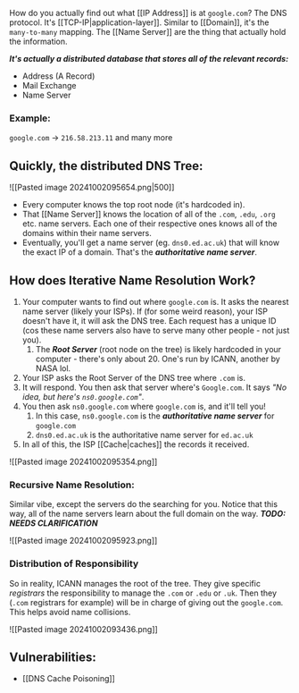 How do you actually find out what [[IP Address]] is at `google.com`? The DNS protocol. It's [[TCP-IP|application-layer]]. Similar to [[Domain]], it's the `many-to-many` mapping. The [[Name Server]] are the thing that actually hold the information.

***It's actually a distributed database that stores all of the relevant records:***
- Address (A Record)
- Mail Exchange
- Name Server
### Example:
`google.com` -> `216.58.213.11` and many more

## Quickly, the distributed DNS Tree:
![[Pasted image 20241002095654.png|500]]

- Every computer knows the top root node (it's hardcoded in). 
- That [[Name Server]] knows the location of all of the `.com`, `.edu`, `.org` etc. name servers. Each one of their respective ones knows all of the domains within their name servers. 
- Eventually, you'll get a name server (eg. `dns0.ed.ac.uk`) that will know the exact IP of a domain. That's the ***authoritative name server***.

## How does Iterative Name Resolution Work?
1. Your computer wants to find out where `google.com` is. It asks the nearest name server (likely your ISPs). If (for some weird reason), your ISP doesn't have it, it will ask the DNS tree. Each request has a unique ID (cos these name servers also have to serve many other people - not just you).
	1. The ***Root Server*** (root node on the tree) is likely hardcoded in your computer - there's only about 20. One's run by ICANN, another by NASA lol. 
3. Your ISP asks the Root Server of the DNS tree where `.com` is.
4. It will respond. You then ask that server where's `Google.com`. It says *"No idea, but here's `ns0.google.com`"*. 
5. You then ask `ns0.google.com` where `google.com` is, and it'll tell you!
	1. In this case, `ns0.google.com` is the ***authoritative name server*** for `google.com`
	2. `dns0.ed.ac.uk` is the authoritative name server for `ed.ac.uk`
6. In all of this, the ISP [[Cache|caches]] the records it received.


![[Pasted image 20241002095354.png]]

### Recursive Name Resolution:
Similar vibe, except the servers do the searching for you. Notice that this way, all of the name servers learn about the full domain on the way. ***TODO: NEEDS CLARIFICATION*** 

![[Pasted image 20241002095923.png]]



### Distribution of Responsibility
So in reality, ICANN manages the root of the tree. They give specific *registrars* the responsibility to manage the `.com` or `.edu` or `.uk`. Then they (`.com` registrars for example) will be in charge of giving out the `google.com`. This helps avoid name collisions. 

![[Pasted image 20241002093436.png]]

## Vulnerabilities:
- [[DNS Cache Poisoning]]